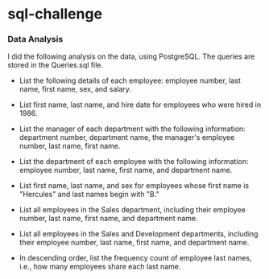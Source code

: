 # sql-challenge



### Data Analysis

I did the following analysis on the data, using PostgreSQL. The queries are stored in the Queries.sql file.
* List the following details of each employee: employee number, last name, first name, sex, and salary.


* List first name, last name, and hire date for employees who were hired in 1986.


* List the manager of each department with the following information: department number, department name, the manager's employee number, last name, first name.


* List the department of each employee with the following information: employee number, last name, first name, and department name.


* List first name, last name, and sex for employees whose first name is "Hercules" and last names begin with "B."


* List all employees in the Sales department, including their employee number, last name, first name, and department name.


* List all employees in the Sales and Development departments, including their employee number, last name, first name, and department name.


* In descending order, list the frequency count of employee last names, i.e., how many employees share each last name.
